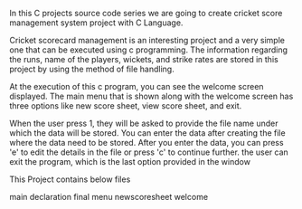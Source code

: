 In this C projects source code series we are going to create cricket score management system project with C Language.

Cricket scorecard management is an interesting project and a very simple one that can be executed using c programming. The information regarding the runs, name of the players, wickets, and strike rates are stored in this project by using the method of file handling. 

At the execution of this c program, you can see the welcome screen displayed. The main menu that is shown along with the welcome screen has three options like new score sheet, view score sheet, and exit.

When the user press 1, they will be asked to provide the file name under which the data will be stored. You can enter the data after creating the file where the data need to be stored. After you enter the data, you can press 'e' to edit the details in the file or press 'c' to continue further. the user can exit the program, which is the last option provided in the window

 

This Project contains below files

main
declaration
final
menu
newscoresheet
welcome
